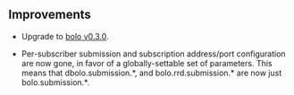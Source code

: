 ## Improvements

- Upgrade to [bolo v0.3.0][bolo-release].

- Per-subscriber submission and subscription address/port
  configuration are now gone, in favor of a globally-settable set
  of parameters.  This means that dbolo.submission.\*, and
  bolo.rrd.submission.\* are now just bolo.submission.\*.



[bolo-release]: https://github.com/bolo/bolo/releases/tag/v0.3.0
